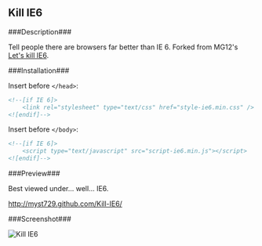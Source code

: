 Kill IE6
--------

###Description###

Tell people there are browsers far better than IE 6. Forked from MG12's [Let's kill IE6](http://www.neoease.com/lets-kill-ie6/).  

###Installation###

Insert before `</head>`:
```html
<!--[if IE 6]>
    <link rel="stylesheet" type="text/css" href="style-ie6.min.css" />
<![endif]-->
```

Insert before `</body>`:
```html
<!--[if IE 6]>
    <script type="text/javascript" src="script-ie6.min.js"></script>
<![endif]-->
```  

###Preview###

Best viewed under... well... IE6.

http://myst729.github.com/Kill-IE6/  

###Screenshot###

![Kill IE6](https://raw.github.com/myst729/Kill-IE6/gh-pages/screenshot.png)